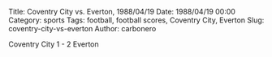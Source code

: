 Title: Coventry City vs. Everton, 1988/04/19
Date: 1988/04/19 00:00
Category: sports
Tags: football, football scores, Coventry City, Everton
Slug: coventry-city-vs-everton
Author: carbonero


Coventry City 1 - 2 Everton
